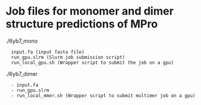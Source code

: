 # Job files for monomer and dimer structure predictions of MPro

./6yb7_mono
```
  input.fa (input fasta file)
  run_gpu.slrm (Slurm job submission script)
  run_local_gpu.sh (Wrapper script to submit the job on a gpu)
```

./6yb7_dimer
```
  - input.fa
  - run_gpu.slrm
  - run_local_mmer.sh (Wrapper script to submit multimer job on a gpu)
  ```

